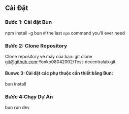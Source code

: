 ## Cài Đặt

### Bước 1: Cài đặt Bun

npm install -g bun # the last `npm` command you'll ever need

### Bước 2: Clone Repository

Clone repository về máy của bạn:
git clone git@github.com:Yonko08042002/Test-decentralab.git

#### Buowc 3: Cài đặt các phụ thuộc cần thiết bằng Bun:

bun install

### Bước 4:Chạy Dự Án

bun run dev
